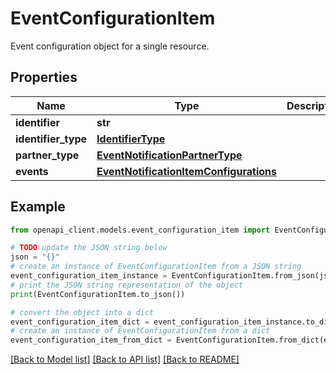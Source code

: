 # EventConfigurationItem

Event configuration object for a single resource.

## Properties

Name | Type | Description | Notes
------------ | ------------- | ------------- | -------------
**identifier** | **str** |  | [optional] 
**identifier_type** | [**IdentifierType**](IdentifierType.md) |  | [optional] 
**partner_type** | [**EventNotificationPartnerType**](EventNotificationPartnerType.md) |  | [optional] 
**events** | [**EventNotificationItemConfigurations**](EventNotificationItemConfigurations.md) |  | [optional] 

## Example

```python
from openapi_client.models.event_configuration_item import EventConfigurationItem

# TODO update the JSON string below
json = "{}"
# create an instance of EventConfigurationItem from a JSON string
event_configuration_item_instance = EventConfigurationItem.from_json(json)
# print the JSON string representation of the object
print(EventConfigurationItem.to_json())

# convert the object into a dict
event_configuration_item_dict = event_configuration_item_instance.to_dict()
# create an instance of EventConfigurationItem from a dict
event_configuration_item_from_dict = EventConfigurationItem.from_dict(event_configuration_item_dict)
```
[[Back to Model list]](../README.md#documentation-for-models) [[Back to API list]](../README.md#documentation-for-api-endpoints) [[Back to README]](../README.md)


